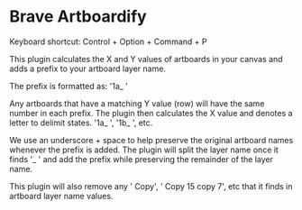 # Brave Artboardify

Keyboard shortcut: Control + Option + Command + P

This plugin calculates the X and Y values of artboards in your canvas and adds a prefix to your artboard layer name. 

The prefix is formatted as: '1a_ '

Any artboards that have a matching Y value (row) will have the same number in each prefix. The plugin then calculates the X value and denotes a letter to delimit states. '1a_ ', '1b_ ', etc.

We use an underscore + space to help preserve the original artboard names whenever the prefix is added. The plugin will split the layer name once it finds '_ ' and add the prefix while preserving the remainder of the layer name.

This plugin will also remove any ' Copy', ' Copy 15 copy 7', etc that it finds in artboard layer name values.
